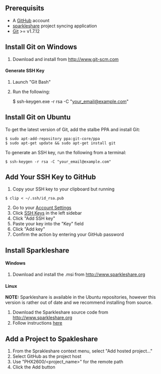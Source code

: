 ## Prerequisits

  * A [GitHub](https://www.github.com) account
  * [sparkleshare](http://sparkleshare.org/) project syncing application
  * [Git](http://www.git-scm.com) >= v1.7.12


## Install Git on Windows

  1. Download and install from http://www.git-scm.com

#### Generate SSH Key

  1. Launch "Git Bash"
  2. Run the following:
  
      $ ssh-keygen.exe -r rsa -C "your_email@example.com"


## Install Git on Ubuntu

To get the latest version of Git, add the stalbe PPA and install Git:

    $ sudo apt-add-repository ppa:git-core/ppa
    $ sudo apt-get update && sudo apt-get install git
    
To generate an SSH key, run the following from a terminal:

    $ ssh-keygen -r rsa -C "your_email@example.com"


## Add Your SSH Key to GitHub

  1. Copy your SSH key to your clipboard but running
  
    $ clip < ~/.ssh/id_rsa.pub
    
  2. Go to your [Account Settings](https://github.com/settings)
  3. Click [SSH Keys](https://github.com/settings) in the left sidebar
  4. Click "Add SSH key"
  5. Paste your key into the "Key" field
  6. Click "Add key"
  7. Confirm the action by entering your GitHub password

## Install Sparkleshare

#### Windows

  1. Download and install the .msi from http://www.sparkleshare.org

#### Linux

**NOTE:** Sparkleshare is available in the Ubuntu repositories, however this version is
rather out of date and we recommend installing from source.

  1. Download the Sparkleshare source code from http://www.sparkleshare.org
  2. Follow instructions [here](https://github.com/hbons/SparkleShare/blob/master/SparkleShare/Linux/README.md)


## Add a Project to Spakleshare

  1. From the Sprakleshare context menu, select "Add hosted project..."
  2. Select GitHub as the project host
  3. Use "PHX2600/<project_name>" for the remote path
  4. Click the Add button